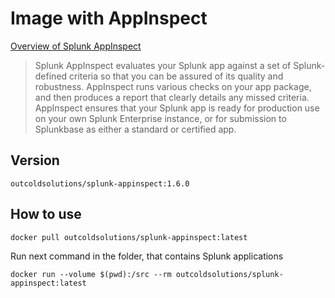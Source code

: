 # Image with AppInspect

[Overview of Splunk AppInspect](http://dev.splunk.com/view/appinspect/SP-CAAAE9U)

> Splunk AppInspect evaluates your Splunk app against a set of Splunk-defined
criteria so that you can be assured of its quality and robustness. AppInspect
runs various checks on your app package, and then produces a report that clearly
details any missed criteria. AppInspect ensures that your Splunk app is ready
for production use on your own Splunk Enterprise instance, or for submission
to Splunkbase as either a standard or certified app.

## Version

```
outcoldsolutions/splunk-appinspect:1.6.0
```

## How to use

```
docker pull outcoldsolutions/splunk-appinspect:latest

```

Run next command in the folder, that contains Splunk applications

```
docker run --volume $(pwd):/src --rm outcoldsolutions/splunk-appinspect:latest
```